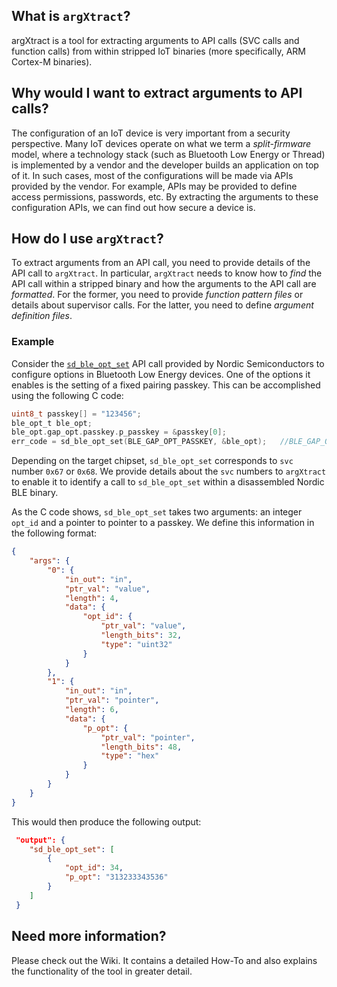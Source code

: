 ## What is `argXtract`?
argXtract is a tool for extracting arguments to API calls (SVC calls and function calls) from within stripped IoT binaries (more specifically, ARM Cortex-M binaries). 

## Why would I want to extract arguments to API calls?
The configuration of an IoT device is very important from a security perspective. Many IoT devices operate on what we term a _split-firmware_ model, where a technology stack (such as Bluetooth Low Energy or Thread) is implemented by a vendor and the developer builds an application on top of it. In such cases, most of the configurations will be made via APIs provided by the vendor. For example, APIs may be provided to define access permissions, passwords, etc. By extracting the arguments to these configuration APIs, we can find out how secure a device is.

## How do I use `argXtract`?
To extract arguments from an API call, you need to provide details of the API call to `argXtract`. In particular, `argXtract` needs to know how to _find_ the API call within a stripped binary and how the arguments to the API call are _formatted_. For the former, you need to provide _function pattern files_ or details about supervisor calls. For the latter, you need to define _argument definition files_. 

### Example
Consider the [`sd_ble_opt_set`](https://infocenter.nordicsemi.com/index.jsp?topic=%2Fcom.nordic.infocenter.s132.api.v5.0.0%2Fgroup___b_l_e___c_o_m_m_o_n___f_u_n_c_t_i_o_n_s.html) API call provided by Nordic Semiconductors to configure options in Bluetooth Low Energy devices. One of the options it enables is the setting of a fixed pairing passkey. This can be accomplished using the following C code:
```c
uint8_t passkey[] = "123456"; 
ble_opt_t ble_opt; 
ble_opt.gap_opt.passkey.p_passkey = &passkey[0]; 
err_code = sd_ble_opt_set(BLE_GAP_OPT_PASSKEY, &ble_opt);   //BLE_GAP_OPT_PASSKEY = 34
```


Depending on the target chipset, `sd_ble_opt_set` corresponds to `svc` number `0x67` or `0x68`. We provide details about the `svc` numbers to `argXtract` to enable it to identify a call to `sd_ble_opt_set` within a disassembled Nordic BLE binary. 

As the C code shows, `sd_ble_opt_set` takes two arguments: an integer `opt_id` and a pointer to pointer to a passkey. We define this information in the following format:
```json
{
    "args": {
        "0": {
            "in_out": "in",
            "ptr_val": "value",
            "length": 4,
            "data": {
                "opt_id": {
                    "ptr_val": "value",
                    "length_bits": 32,
                    "type": "uint32"
                }
            }
        },
        "1": {
            "in_out": "in",
            "ptr_val": "pointer",
            "length": 6,
            "data": {
                "p_opt": {
                    "ptr_val": "pointer",
                    "length_bits": 48,
                    "type": "hex"
                }
            }
        }
    }
}
```

This would then produce the following output:
```json
 "output": {
    "sd_ble_opt_set": [
        {
            "opt_id": 34,
            "p_opt": "313233343536"
        }
    ]
 }
```

## Need more information?
Please check out the Wiki. It contains a detailed How-To and also explains the functionality of the tool in greater detail.


